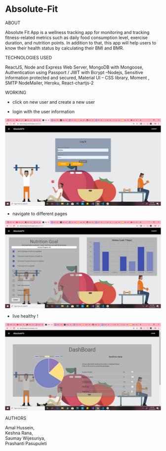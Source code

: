 # Absolute-Fit


ABOUT

Absolute Fit App is a wellness tracking app for monitoring and tracking fitness-related metrics such as daily food consumption level, exercise duration, and nutrition points. In addition to that, this app will help users to know their health status by calculating their BMI and BMR.

TECHNOLOGIES USED

ReactJS, Node and Express Web Server,
MongoDB with Mongoose,
Authentication using Passport / JWT with Bcrypt –Nodejs,
Sensitive information protected and secured,
Material UI – CSS library,
Moment ,
SMTP NodeMailer,
Heroku,
React-chartjs-2

WORKING

* click on new user and create a new user

* login with the user information

![](Screenshot%20(41).png)

* navigate to different pages

![](Screenshot%20(42).png)

* live healthy !

![](Screenshot%20(40).png)

AUTHORS

Amal Hussein, <br>
Keshna Rana, <br>
Saumay Wijesuriya,<br>
Prashanti Pasupuleti



